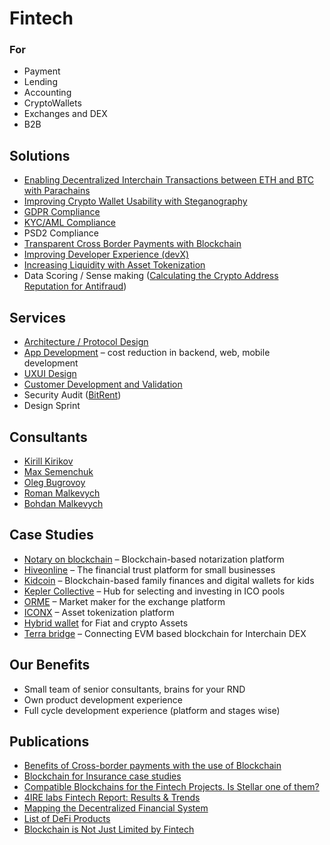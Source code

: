 # Fintech

### For

* Payment
* Lending
* Accounting
* CryptoWallets
* Exchanges and DEX
* B2B

## Solutions

* [Enabling Decentralized Interchain Transactions between ETH and BTC with Parachains](ethereum-bitcoin-bridge-wip.md)
* [Improving Crypto Wallet Usability with Steganography](asset-security.md)
* [GDPR Compliance](tech-gdpr-compliance.md)
* [KYC/AML Compliance](kyc-module-integartion.md)
* PSD2 Compliance
* [Transparent Cross Border Payments with Blockchain](enabling-fast-transparent-and-compliant-cross-border-payments-with-the-blockchain.md)
* [Improving Developer Experience \(devX\)](developer-community-devxp.md)
* [Increasing Liquidity with Asset Tokenization](asset-tokenization.md)
* Data Scoring / Sense making \([Calculating the Crypto Address Reputation for Antifraud](complaince-scoring.md)\)

## Services

* [Architecture / Protocol Design](../../services/architecture-design-protocol/)
* [App Development](../../services/dapps-wallets-development.md) – cost reduction in backend, web, mobile development
* [UXUI Design](../../services/uxui-design.md)
* [Customer Development and Validation](../customer-development-and-formal-validation.md)
* Security Audit \([BitRent](https://medium.com/practical-blockchain/bitrent-smart-contracts-audit-case-study-d7d61a34e9f7)\)
* Design Sprint

## Consultants

* [Kirill Kirikov](../../about/kirill-kirikov.md)
* [Max Semenchuk](../../about/max-semenchuk.md)
* [Oleg Bugrovoy](../../about/oleg-bugrovoy.md)
* [Roman Malkevych](../../about/roman-malkevych.md)
* [Bohdan Malkevych](../../about/bohdan-malkevych.md)

## Case Studies

* [Notary on blockchain](../../case-studies/notarization-platform.md) – Blockchain-based notarization platform
* [Hiveonline](../../case-studies/hiveonline.md) – The financial trust platform for small businesses
* [Kidcoin](../../case-studies/kidcoin.md) – Blockchain-based family finances and digital wallets for kids
* [Kepler Collective](../../case-studies/kepler-collective.md) – Hub for selecting and investing in ICO pools
* [ORME](../../case-studies/orme.md) – Market maker for the exchange platform
* [ICONX](../../case-studies/iconx-wip.md) – Asset tokenization platform
* [Hybrid wallet](../../case-studies/hybrid-wallet-fiat-and-crypto-assets.md) for Fiat and crypto Assets
* [Terra bridge](https://github.com/ContractLand/terra-bridge-btc) – Connecting EVM based blockchain for Interchain DEX

## Our Benefits

* Small team of senior consultants, brains for your RND
* Own product development experience
* Full cycle development experience \(platform and stages wise\)

## Publications

* [Benefits of Cross-border payments with the use of Blockchain](enabling-fast-transparent-and-compliant-cross-border-payments-with-the-blockchain.md)
* [Blockchain for Insurance case studies](blockchain-for-insurance.md)
* [Compatible Blockchains for the Fintech Projects. Is Stellar one of them?](https://4irelabs.com/blockchain-fintech-stellar)
* [4IRE labs Fintech Report: Results & Trends](https://4irelabs.com/fintech-report?utm_source=fb&utm_medium=groups&utm_campaign=fintech-report)
* [Mapping the Decentralized Financial System](https://tokeneconomy.co/mapping-the-decentralized-financial-system-7c5af65e0335)
* [List of DeFi Products](https://github.com/ong/awesome-decentralized-finance#decentralized-exchange-protocols)
* [Blockchain is Not Just Limited by Fintech ](https://medium.com/practical-blockchain/blockchain-is-not-just-limited-to-fintech-ca5c63ea8483)

